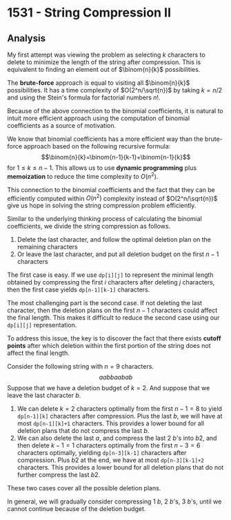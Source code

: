 # 1531 - String Compression II

## Analysis
My first attempt was viewing the problem as selecting $k$ characters to delete to minimize the length of the string after compression. This is equivalent to finding an element out of $\binom{n}{k}$ possibilities. 

The **brute-force** approach is equal to visiting all $\binom{n}{k}$ possibilities. It has a time complexity of $O(2^n/\sqrt{n})$ by taking $k=n/2$ and using the Stein's formula for factorial numbers $n!$. 

Because of the above connection to the binomial coefficients, it is natural to intuit more efficient approach using the computation of binomial coefficients as a source of motivation.

We know that binomial coefficients has a more efficient way than the brute-force approach based on the following recursive formula:
$$\binom{n}{k}=\binom{n-1}{k-1}+\binom{n-1}{k}$$
for $1\leq k\leq n-1$. This allows us to use **dynamic programming** plus **memoization** to reduce the time complexity to $O(n^2)$. 

This connection to the binomial coefficients and the fact that they can be efficiently computed within $O(n^2)$ complexity instead of $O(2^n/\sqrt{n})$ give us hope in solving the string compression problem efficiently. 

Similar to the underlying thinking process of calculating the binomial coefficients, we divide the string compression as follows.
1. Delete the last character, and follow the optimal deletion plan on the remaining characters
2. Or leave the last character, and put all deletion budget on the first $n-1$ characters

The first case is easy. If we use `dp[i][j]` to represent the minimal length obtained by compressing the first $i$ characters after deleting $j$ characters, then the first case yields `dp[n-1][k-1]` characters.

The most challenging part is the second case. If not deleting the last character, then the deletion plans on the first $n-1$ characters could affect the final length. This makes it difficult to reduce the second case using our `dp[i][j]` representation.

To address this issue, the key is to discover the fact that there exists **cutoff points** after which deletion within the first portion of the string does not affect the final length.

Consider the following string with $n=9$ characters.
$$aabbaabab$$
Suppose that we have a deletion budget of $k=2$. And suppose that we leave the last character $b$.

1. We can delete $k=2$ characters optimally from the first $n-1=8$ to yield `dp[n-1][k]` characters after compression. Plus the last $b$, we will have at most `dp[n-1][k]+1` characters. This provides a lower bound for all deletion plans that do not compress the last $b$.
2. We can also delete the last $a$, and compress the last 2 $b$'s into $b2$, and then delete $k-1=1$ characters optimally from the first $n-3=6$ characters optimally, yielding `dp[n-3][k-1]` characters after compression. Plus $b2$ at the end, we have at most `dp[n-3][k-1]+2` characters. This provides a lower bound for all deletion plans that do not further compress the last $b2$.

These two cases cover all the possible deletion plans.

In general, we will gradually consider compressing 1 $b$, 2 $b$'s, 3 $b$'s, until we cannot continue because of the deletion budget.